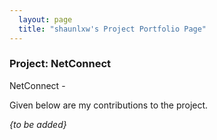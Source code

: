 ```yaml
---
  layout: page
  title: "shaunlxw's Project Portfolio Page"
---
```


### Project: NetConnect

NetConnect -

Given below are my contributions to the project.

_{to be added}_
